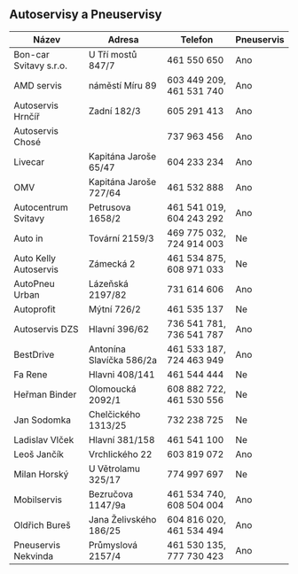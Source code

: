 ## Autoservisy a Pneuservisy

<div class="table-responsive">

| Název                  | Adresa                   | Telefon                  | Pneuservis |
| ---------------------- | ------------------------ | ------------------------ | ---------- |
| Bon-car Svitavy s.r.o. | U Tří mostů 847/7        | 461 550 650              | Ano        |
| AMD servis             | náměstí Míru 89          | 603 449 209, 461 531 740 | Ano        |
| Autoservis Hrnčíř      | Zadní 182/3              | 605 291 413              | Ano        |
| Autoservis Chosé       |                          | 737 963 456              | Ano        |
| Livecar                | Kapitána Jaroše 65/47    | 604 233 234              | Ano        |
| OMV                    | Kapitána Jaroše 727/64   | 461 532 888              | Ano        |
| Autocentrum Svitavy    | Petrusova 1658/2         | 461 541 019, 604 243 292 | Ano        |
| Auto in                | Tovární 2159/3           | 469 775 032, 724 914 003 | Ne         |
| Auto Kelly Autoservis  | Zámecká 2                | 461 534 875, 608 971 033 | Ne         |
| AutoPneu Urban         | Lázeňská 2197/82         | 731 614 606              | Ano        |
| Autoprofit             | Mýtní 726/2              | 461 535 137              | Ne         |
| Autoservis DZS         | Hlavní 396/62            | 736 541 781, 736 541 787 | Ano        |
| BestDrive              | Antonína Slavíčka 586/2a | 461 533 187, 724 463 949 | Ano        |
| Fa Rene                | Hlavni 408/141           | 461 544 444              | Ne         |
| Heřman Binder          | Olomoucká 2092/1         | 608 882 722, 461 530 556 | Ne         |
| Jan Sodomka            | Chelčického 1313/25      | 732 238 725              | Ne         |
| Ladislav Vlček         | Hlavní 381/158           | 461 541 100              | Ne         |
| Leoš Jančík            | Vrchlického 22           | 603 819 072              | Ano        |
| Milan Horský           | U Větrolamu 325/17       | 774 997 697              | Ne         |
| Mobilservis            | Bezručova 1147/9a        | 461 534 740, 608 504 004 | Ano        |
| Oldřich Bureš          | Jana Želivského 186/25   | 604 816 020, 461 534 494 | Ano        |
| Pneuservis Nekvinda    | Průmyslová 2157/4        | 461 530 135, 777 730 423 | Ano        |

</div>